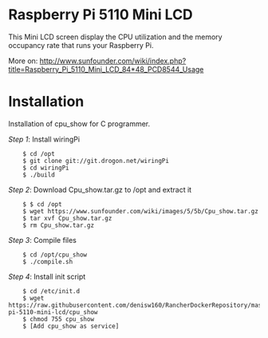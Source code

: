 Raspberry Pi 5110 Mini LCD
======

This Mini LCD screen display the CPU utilization and the memory occupancy rate that 
runs your Raspberry Pi.

More on: http://www.sunfounder.com/wiki/index.php?title=Raspberry_Pi_5110_Mini_LCD_84*48_PCD8544_Usage

# Installation 

Installation of cpu_show for C programmer.

*Step 1*: Install wiringPi
```
	$ cd /opt
	$ git clone git://git.drogon.net/wiringPi
	$ cd wiringPi
	$ ./build
```

*Step 2*: Download Cpu_show.tar.gz to /opt and extract it
```
	$ $ cd /opt
	$ wget https://www.sunfounder.com/wiki/images/5/5b/Cpu_show.tar.gz
	$ tar xvf Cpu_show.tar.gz
	$ rm Cpu_show.tar.gz
```
	
*Step 3*: Compile files
```
	$ cd /opt/cpu_show
	$ ./compile.sh
```

*Step 4*: Install init script
```
	$ cd /etc/init.d
	$ wget https://raw.githubusercontent.com/denisw160/RancherDockerRepository/master/other/raspberry-pi-5110-mini-lcd/cpu_show
	$ chmod 755 cpu_show
	$ [Add cpu_show as service]
```	
